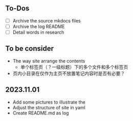 ## To-Dos

- [ ] Archive the source mkdocs files
- [ ] Archive the log README
- [ ] Detail words in research

## To be consider

- The way site arrange the contents
  - 单个标签页（？一级标题）下的多个文件和多个标签页
- 页内小目录在仅作为主页不放置笔记内容时是否有必要？

## 2023.11.01

- Add some pictures to illustrate the 
- Adjust the structure of site in yaml
- Create README.md as log